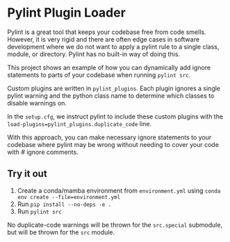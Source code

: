 # Pylint Plugin Loader

Pylint is a great tool that keeps your codebase free from code smells.  However, it is very rigid and there are often edge cases in software development where we do not want to apply a pylint rule to a single class, module, or directory.  Pylint has no built-in way of doing this.

This project shows an example of how you can dynamically add ignore statements to parts of your codebase when running `pylint src`.  

Custom plugins are written in `pylint_plugins`.  Each plugin ignores a single pylint warning and the python class name to determine which classes to disable warnings on.

In the `setup.cfg`, we instruct pylint to include these custom plugins with the `load-plugins=pylint_plugins.duplicate_code` line.  

With this approach, you can make necessary ignore statements to your codebase where pylint may be wrong without needing to cover your code with # ignore comments.

## Try it out
1. Create a conda/mamba environment from `environment.yml` using `conda env create --file=environment.yml`
2. Run `pip install --no-deps -e .`
3. Run `pylint src` 

No duplicate-code warnings will be thrown for the `src.special` submodule, but will be thrown for the `src` module.
